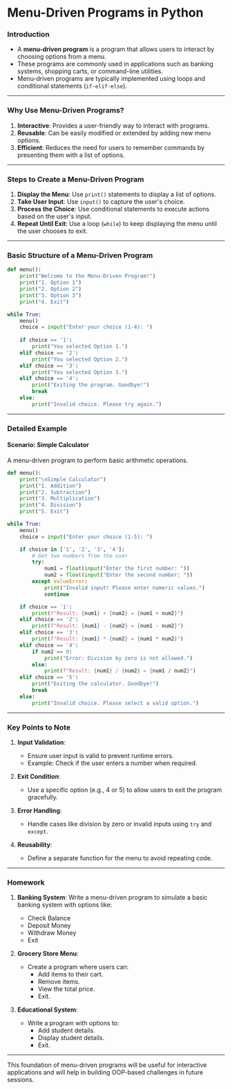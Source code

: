 # **Menu-Driven Programs in Python**

### **Introduction**

- A **menu-driven program** is a program that allows users to interact by choosing options from a menu.
- These programs are commonly used in applications such as banking systems, shopping carts, or command-line utilities.
- Menu-driven programs are typically implemented using loops and conditional statements (`if-elif-else`).

---

### **Why Use Menu-Driven Programs?**

1. **Interactive**: Provides a user-friendly way to interact with programs.
2. **Reusable**: Can be easily modified or extended by adding new menu options.
3. **Efficient**: Reduces the need for users to remember commands by presenting them with a list of options.

---

### **Steps to Create a Menu-Driven Program**

1. **Display the Menu**: Use `print()` statements to display a list of options.
2. **Take User Input**: Use `input()` to capture the user's choice.
3. **Process the Choice**: Use conditional statements to execute actions based on the user's input.
4. **Repeat Until Exit**: Use a loop (`while`) to keep displaying the menu until the user chooses to exit.

---

### **Basic Structure of a Menu-Driven Program**

```python
def menu():
    print("Welcome to the Menu-Driven Program!")
    print("1. Option 1")
    print("2. Option 2")
    print("3. Option 3")
    print("4. Exit")

while True:
    menu()
    choice = input("Enter your choice (1-4): ")
    
    if choice == '1':
        print("You selected Option 1.")
    elif choice == '2':
        print("You selected Option 2.")
    elif choice == '3':
        print("You selected Option 3.")
    elif choice == '4':
        print("Exiting the program. Goodbye!")
        break
    else:
        print("Invalid choice. Please try again.")
```

---

### **Detailed Example**

#### **Scenario: Simple Calculator**

A menu-driven program to perform basic arithmetic operations.

```python
def menu():
    print("\nSimple Calculator")
    print("1. Addition")
    print("2. Subtraction")
    print("3. Multiplication")
    print("4. Division")
    print("5. Exit")

while True:
    menu()
    choice = input("Enter your choice (1-5): ")

    if choice in ['1', '2', '3', '4']:
        # Get two numbers from the user
        try:
            num1 = float(input("Enter the first number: "))
            num2 = float(input("Enter the second number: "))
        except ValueError:
            print("Invalid input! Please enter numeric values.")
            continue

    if choice == '1':
        print(f"Result: {num1} + {num2} = {num1 + num2}")
    elif choice == '2':
        print(f"Result: {num1} - {num2} = {num1 - num2}")
    elif choice == '3':
        print(f"Result: {num1} * {num2} = {num1 * num2}")
    elif choice == '4':
        if num2 == 0:
            print("Error: Division by zero is not allowed.")
        else:
            print(f"Result: {num1} / {num2} = {num1 / num2}")
    elif choice == '5':
        print("Exiting the calculator. Goodbye!")
        break
    else:
        print("Invalid choice. Please select a valid option.")
```

---

### **Key Points to Note**

1. **Input Validation**:
   - Ensure user input is valid to prevent runtime errors.
   - Example: Check if the user enters a number when required.

2. **Exit Condition**:
   - Use a specific option (e.g., 4 or 5) to allow users to exit the program gracefully.

3. **Error Handling**:
   - Handle cases like division by zero or invalid inputs using `try` and `except`.

4. **Reusability**:
   - Define a separate function for the menu to avoid repeating code.

---

### **Homework**

1. **Banking System**: Write a menu-driven program to simulate a basic banking system with options like:
   - Check Balance
   - Deposit Money
   - Withdraw Money
   - Exit

2. **Grocery Store Menu**:
   - Create a program where users can:
     - Add items to their cart.
     - Remove items.
     - View the total price.
     - Exit.

3. **Educational System**:
   - Write a program with options to:
     - Add student details.
     - Display student details.
     - Exit.

---

This foundation of menu-driven programs will be useful for interactive applications and will help in building OOP-based challenges in future sessions.
